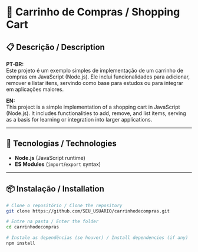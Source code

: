 # 🛒 Carrinho de Compras / Shopping Cart

## 📋 Descrição / Description
**PT-BR:**  
Este projeto é um exemplo simples de implementação de um carrinho de compras em JavaScript (Node.js). Ele inclui funcionalidades para adicionar, remover e listar itens, servindo como base para estudos ou para integrar em aplicações maiores.

**EN:**  
This project is a simple implementation of a shopping cart in JavaScript (Node.js). It includes functionalities to add, remove, and list items, serving as a basis for learning or integration into larger applications.

---

## 🚀 Tecnologias / Technologies
- **Node.js** (JavaScript runtime)
- **ES Modules** (`import`/`export` syntax)

---

## 📦 Instalação / Installation
```bash
# Clone o repositório / Clone the repository
git clone https://github.com/SEU_USUARIO/carrinhodecompras.git

# Entre na pasta / Enter the folder
cd carrinhodecompras

# Instale as dependências (se houver) / Install dependencies (if any)
npm install
